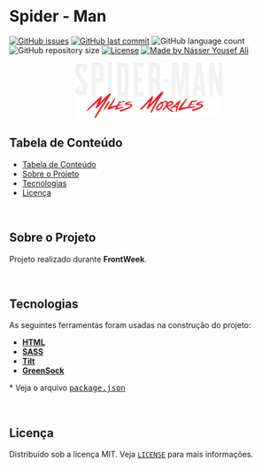 # Spider - Man

<!-- PROJECT SHIELDS -->

[![GitHub issues](https://img.shields.io/github/issues-raw/CarlosETB/todolist-redux-web.svg?style=flat-square)](https://github.com/CarlosETB/todolist-redux-web/issues)
[![GitHub last commit](https://img.shields.io/github/last-commit/CarlosETB/todolist-redux-web.svg?style=flat-square)](https://github.com/CarlosETB/todolist-redux-web/commits/master)
![GitHub language count](https://img.shields.io/github/languages/count/CarlosETB/todolist-redux-web?style=flat-square?color=%2304D361)
![GitHub repository size](https://img.shields.io/github/repo-size/CarlosETB/todolist-redux-web?style=flat-square)
[![License](https://img.shields.io/badge/license-MIT-brightgreen?style=flat-square)](https://github.com/CarlosETB/todolist-redux-webb/stargazers)
[![Made by Násser Yousef Ali](https://img.shields.io/badge/made%20by-Násser_Yousef_Ali-%235fe987v)](https://nyousefali.com.br/)

<!-- PROJECT LOGO -->

<p align="center">
    <img height="100px" src='assets/img/logo-game.png' alt="Logo">
</p>

<!-- TABLE OF CONTENTS -->

## Tabela de Conteúdo

- [Tabela de Conteúdo](#tabela-de-conte%C3%BAdo)
- [Sobre o Projeto](#sobre-o-projeto)
- [Tecnologias](#tecnologias)
- [Licença](#licen%C3%A7a)

<br />

<!-- ABOUT THE PROJECT -->

## Sobre o Projeto

Projeto realizado durante **FrontWeek​​**.

<br />

<!-- USING -->

## Tecnologias

As seguintes ferramentas foram usadas na construção do projeto:

- **[HTML](https://www.w3schools.com/html/)**
- **[SASS](https://sass-lang.com/)**
- **[Tilt](https://gijsroge.github.io/tilt.js/)**
- **[GreenSock](https://greensock.com/docs/v2/)**

\* Veja o arquivo <kbd>[package.json](./package.json)</kbd>

<br />

<!-- LICENSE -->

## Licença

Distribuído sob a licença MIT. Veja [`LICENSE`](./LICENSE) para mais informações.

